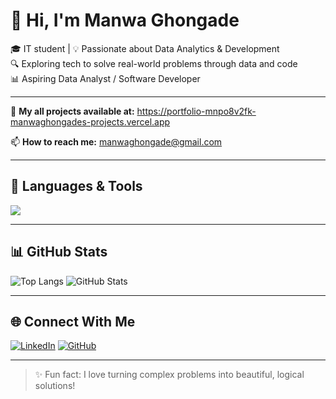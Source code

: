 # 👋 Hi, I'm Manwa Ghongade

🎓 IT student | 💡 Passionate about Data Analytics & Development  
🔍 Exploring tech to solve real-world problems through data and code  
📊 Aspiring Data Analyst / Software Developer

---


📁 **My all projects available at:** https://portfolio-mnpo8v2fk-manwaghongades-projects.vercel.app

📫 **How to reach me:** manwaghongade@gmail.com

---

## 🔧 Languages & Tools

<p align="left">
  <img src="https://skillicons.dev/icons?i=c,cpp,java,html,css,mysql,mongodb,powerbi,tableau,vscode,eclipse,netbeans" />
</p>

---

## 📊 GitHub Stats

![Top Langs](https://github-readme-stats.vercel.app/api/top-langs/?username=Manwaghongade&layout=compact&theme=radical&cache_seconds=0)
![GitHub Stats](https://github-readme-stats.vercel.app/api?username=Manwaghongade&show_icons=true&theme=radical&cache_seconds=0)



---

## 🌐 Connect With Me

[![LinkedIn](https://img.shields.io/badge/LinkedIn-0077B5?style=for-the-badge&logo=linkedin&logoColor=white)](http://www.linkedin.com/in/manwa-ghongade-38886127a)
[![GitHub](https://img.shields.io/badge/GitHub-100000?style=for-the-badge&logo=github&logoColor=white)](https://github.com/Manwaghongade)




---

> ✨ Fun fact: I love turning complex problems into beautiful, logical solutions!
